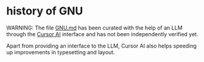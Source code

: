 # history of GNU

WARNING: The file [GNU.md](GNU.md) has been curated with the help of an LLM through the [Cursor AI](https://www.cursor.com/) interface and has not been independently verified yet. 

Apart from providing an interface to the LLM, Cursor AI also helps speeding up improvements in typesetting and layout.
